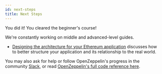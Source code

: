 ```yaml
---
id: next-steps
title: Next Steps
---
```


You did it! You cleared the beginner's course!

We're constantly working on middle and advanced-level guides.

- [Designing the architecture for your Ethereum application](https://blog.zeppelin.solutions/designing-the-architecture-for-your-ethereum-application-9cec086f8317) discusses how to better structure your application and its relationship
to the real world.

You may also ask for help or follow OpenZeppelin's progress in the community [Slack](https://slack.openzeppelin.org), 
or read [OpenZeppelin's full code reference here](reference.md).
